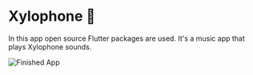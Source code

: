 


# Xylophone 🎹

In this app open source Flutter packages are used. It's a music app that plays Xylophone sounds.

![Finished App](https://github.com/londonappbrewery/Images/blob/master/xylophone-flutter.png)


